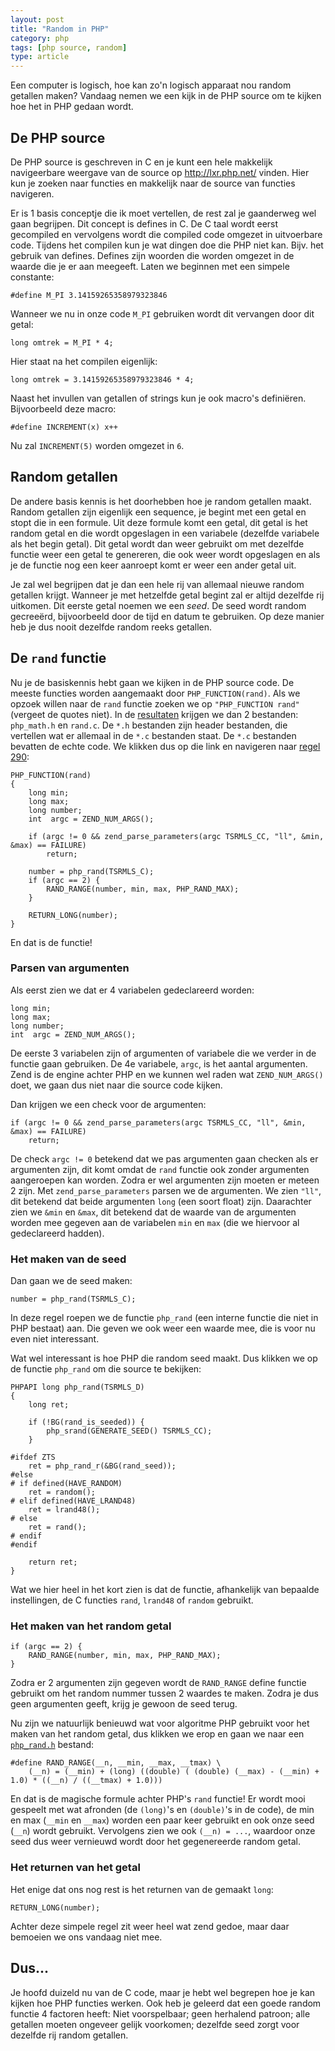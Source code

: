```yaml
---
layout: post
title: "Random in PHP"
category: php
tags: [php source, random]
type: article
---
```

Een computer is logisch, hoe kan zo'n logisch apparaat nou random getallen
maken? Vandaag nemen we een kijk in de PHP source om te kijken hoe het in PHP
gedaan wordt.

## De PHP source

De PHP source is geschreven in C en je kunt een hele makkelijk navigeerbare
weergave van de source op http://lxr.php.net/ vinden. Hier kun je zoeken naar
functies en makkelijk naar de source van functies navigeren.

Er is 1 basis conceptje die ik moet vertellen, de rest zal je gaanderweg wel
gaan begrijpen. Dit concept is defines in C. De C taal wordt eerst gecompiled
en vervolgens wordt die compiled code omgezet in uitvoerbare code. Tijdens het
compilen kun je wat dingen doe die PHP niet kan. Bijv. het gebruik van
defines. Defines zijn woorden die worden omgezet in de waarde die je er aan
meegeeft. Laten we beginnen met een simpele constante:

    #define M_PI 3.14159265358979323846

Wanneer we nu in onze code `M_PI` gebruiken wordt dit vervangen door dit
getal:

    long omtrek = M_PI * 4;

Hier staat na het compilen eigenlijk:

    long omtrek = 3.14159265358979323846 * 4;

Naast het invullen van getallen of strings kun je ook macro's definiëren.
Bijvoorbeeld deze macro:

    #define INCREMENT(x) x++

Nu zal `INCREMENT(5)` worden omgezet in `6`.

## Random getallen

De andere basis kennis is het doorhebben hoe je random getallen maakt. Random
getallen zijn eigenlijk een sequence, je begint met een getal en stopt die in
een formule. Uit deze formule komt een getal, dit getal is het random getal en
die wordt opgeslagen in een variabele (dezelfde variabele als het begin
getal). Dit getal wordt dan weer gebruikt om met dezelfde functie weer een
getal te genereren, die ook weer wordt opgeslagen en als je de functie nog een
keer aanroept komt er weer een ander getal uit.

Je zal wel begrijpen dat je dan een hele rij van allemaal nieuwe random
getallen krijgt. Wanneer je met hetzelfde getal begint zal er altijd dezelfde
rij uitkomen. Dit eerste getal noemen we een *seed*. De seed wordt random
gecreeërd, bijvoorbeeld door de tijd en datum te gebruiken. Op deze manier heb
je dus nooit dezelfde random reeks getallen.

## De `rand` functie

Nu je de basiskennis hebt gaan we kijken in de PHP source code. De meeste
functies worden aangemaakt door `PHP_FUNCTION(rand)`. Als we opzoek willen
naar de `rand` functie zoeken we op `"PHP_FUNCTION rand"` (vergeet de quotes
niet). In de [resultaten][1] krijgen we dan 2 bestanden: `php_math.h` en
`rand.c`. De `*.h` bestanden zijn header bestanden, die vertellen wat er
allemaal in de `*.c` bestanden staat. De `*.c` bestanden bevatten de echte
code. We klikken dus op die link en navigeren naar [regel 290][2]:

    PHP_FUNCTION(rand)
    {
        long min;
        long max;
        long number;
        int  argc = ZEND_NUM_ARGS();
    
        if (argc != 0 && zend_parse_parameters(argc TSRMLS_CC, "ll", &min, &max) == FAILURE)
            return;
    
        number = php_rand(TSRMLS_C);
        if (argc == 2) {
            RAND_RANGE(number, min, max, PHP_RAND_MAX);
        }
    
        RETURN_LONG(number);
    }

En dat is de functie!

### Parsen van argumenten

Als eerst zien we dat er 4 variabelen gedeclareerd worden:

    long min;
    long max;
    long number;
    int  argc = ZEND_NUM_ARGS();

De eerste 3 variabelen zijn of argumenten of variabele die we verder in de
functie gaan gebruiken. De 4e variabele, `argc`, is het aantal argumenten.
Zend is de engine achter PHP en we kunnen wel raden wat `ZEND_NUM_ARGS()`
doet, we gaan dus niet naar die source code kijken.

Dan krijgen we een check voor de argumenten:

    if (argc != 0 && zend_parse_parameters(argc TSRMLS_CC, "ll", &min, &max) == FAILURE)
        return;

De check `argc != 0` betekend dat we pas argumenten gaan checken als er
argumenten zijn, dit komt omdat de `rand` functie ook zonder argumenten
aangeroepen kan worden. Zodra er wel argumenten zijn moeten er meteen 2 zijn.
Met `zend_parse_parameters` parsen we de argumenten. We zien `"ll"`, dit
betekend dat beide argumenten `long` (een soort float) zijn. Daarachter zien
we `&min` en `&max`, dit betekend dat de waarde van de argumenten worden mee
gegeven aan de variabelen `min` en `max` (die we hiervoor al gedeclareerd
hadden).

### Het maken van de seed

Dan gaan we de seed maken:

    number = php_rand(TSRMLS_C);

In deze regel roepen we de functie `php_rand` (een interne functie die niet in
PHP bestaat) aan. Die geven we ook weer een waarde mee, die is voor nu even
niet interessant.

Wat wel interessant is hoe PHP die random seed maakt. Dus klikken we op de
functie `php_rand` om die source te bekijken:

    PHPAPI long php_rand(TSRMLS_D)
    {
        long ret;
    
        if (!BG(rand_is_seeded)) {
            php_srand(GENERATE_SEED() TSRMLS_CC);
        }
    
    #ifdef ZTS
        ret = php_rand_r(&BG(rand_seed));
    #else
    # if defined(HAVE_RANDOM)
        ret = random();
    # elif defined(HAVE_LRAND48)
        ret = lrand48();
    # else
        ret = rand();
    # endif
    #endif
    
        return ret;
    }

Wat we hier heel in het kort zien is dat de functie, afhankelijk van bepaalde
instellingen, de C functies `rand`, `lrand48` of `random` gebruikt.

### Het maken van het random getal

    if (argc == 2) {
        RAND_RANGE(number, min, max, PHP_RAND_MAX);
    }

Zodra er 2 argumenten zijn gegeven wordt de `RAND_RANGE` define functie
gebruikt om het random nummer tussen 2 waardes te maken. Zodra je dus geen
argumenten geeft, krijg je gewoon de seed terug.

Nu zijn we natuurlijk benieuwd wat voor algoritme PHP gebruikt voor het maken
van het random getal, dus klikken we erop en gaan we naar een
[`php_rand.h`][3] bestand:

    #define RAND_RANGE(__n, __min, __max, __tmax) \
        (__n) = (__min) + (long) ((double) ( (double) (__max) - (__min) + 1.0) * ((__n) / ((__tmax) + 1.0)))

En dat is de magische formule achter PHP's `rand` functie! Er wordt mooi
gespeelt met wat afronden (de `(long)`'s en `(double)`'s in de code), de min
en max (`__min` en `__max`) worden een paar keer gebruikt en ook onze seed
(`__n`) wordt gebruikt. Vervolgens zien we ook `(__n) = ...`, waardoor onze
seed dus weer vernieuwd wordt door het gegenereerde random getal.

### Het returnen van het getal

Het enige dat ons nog rest is het returnen van de gemaakt `long`:

    RETURN_LONG(number);

Achter deze simpele regel zit weer heel wat zend gedoe, maar daar bemoeien we
ons vandaag niet mee.

## Dus...

Je hoofd duizeld nu van de C code, maar je hebt wel begrepen hoe je kan kijken
hoe PHP functies werken. Ook heb je geleerd dat een goede random functie 4
factoren heeft: Niet voorspelbaar; geen herhalend patroon; alle getallen
moeten ongeveer gelijk voorkomen; dezelfde seed zorgt voor dezelfde rij random
getallen.

 [1]: http://lxr.php.net/search?q=%22PHP_FUNCTION+rand%22&defs=&refs=&path=&hist=&project=PHP_5_4
 [2]: http://lxr.php.net/xref/PHP_5_4/ext/standard/rand.c#290
 [3]: http://lxr.php.net/xref/PHP_5_4/ext/standard/php_rand.h#43
